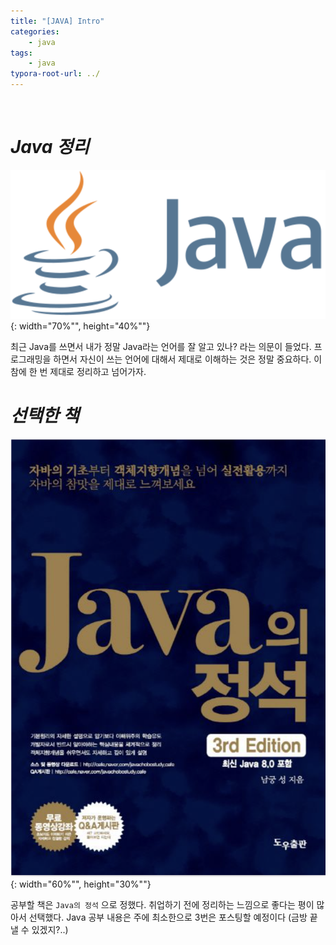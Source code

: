 ```yaml
---
title: "[JAVA] Intro"
categories: 
    - java
tags:
    - java
typora-root-url: ../
---
```


<br>



# *Java 정리*



![img1](/assets/images/20_1.png){: width="70%"", height="40%""}





최근 Java를 쓰면서 내가 정말 Java라는 언어를 잘 알고 있나? 라는 의문이 들었다. 프로그래밍을 하면서 자신이 쓰는 언어에 대해서 제대로 이해하는 것은 정말 중요하다. 이참에 한 번 제대로 정리하고 넘어가자. 



# *선택한 책*

![img2](/assets/images/20_2.png){: width="60%"", height="30%""}



공부할 책은 `Java의 정석` 으로 정했다. 취업하기 전에 정리하는 느낌으로 좋다는 평이 많아서 선택했다. Java 공부 내용은 주에 최소한으로 3번은 포스팅할 예정이다 (금방 끝낼 수 있겠지?..)















